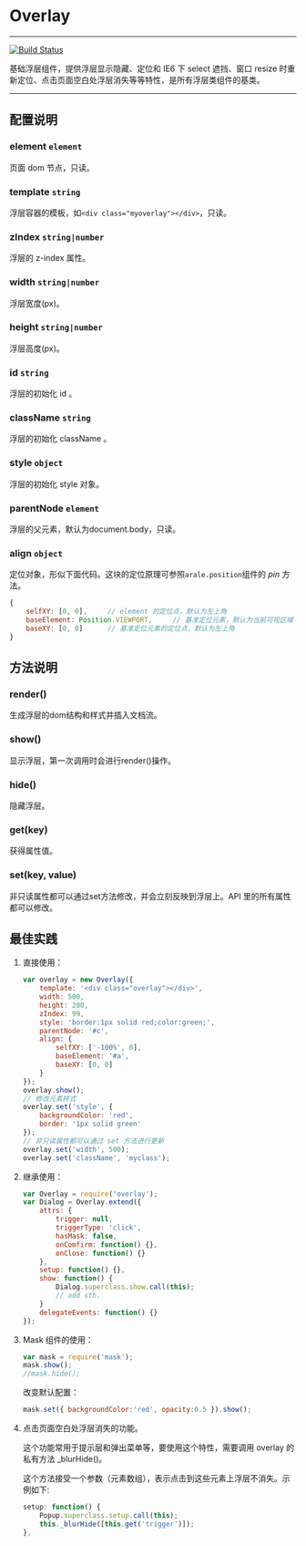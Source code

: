# Overlay

---

[![Build Status](https://secure.travis-ci.org/aralejs/overlay.png)](https://travis-ci.org/aralejs/overlay)


基础浮层组件，提供浮层显示隐藏、定位和 IE6 下 select 遮挡、窗口 resize 时重新定位、点击页面空白处浮层消失等等特性，是所有浮层类组件的基类。

---

## 配置说明

### element `element`

页面 dom 节点，只读。

### template `string`

浮层容器的模板，如`<div class="myoverlay"></div>`，只读。

### zIndex `string|number`

浮层的 z-index 属性。

### width `string|number`

浮层宽度(px)。

### height `string|number`

浮层高度(px)。

### id `string`

浮层的初始化 id 。

### className `string`

浮层的初始化 className 。

### style `object`

浮层的初始化 style 对象。

### parentNode `element`

浮层的父元素，默认为document.body，只读。

### align `object`

定位对象，形似下面代码。这块的定位原理可参照`arale.position`组件的 *pin* 方法。

```js
{
    selfXY: [0, 0],     // element 的定位点，默认为左上角
    baseElement: Position.VIEWPORT,     // 基准定位元素，默认为当前可视区域
    baseXY: [0, 0]      // 基准定位元素的定位点，默认为左上角
}
```

## 方法说明

### render()

生成浮层的dom结构和样式并插入文档流。

### show()

显示浮层，第一次调用时会进行render()操作。

### hide()

隐藏浮层。

### get(key)

获得属性值。

### set(key, value)

非只读属性都可以通过set方法修改，并会立刻反映到浮层上。API 里的所有属性都可以修改。


## 最佳实践

1. 直接使用：

    ```js
    var overlay = new Overlay({
        template: '<div class="overlay"></div>',
        width: 500,
        height: 200,
        zIndex: 99,
        style: 'border:1px solid red;color:green;',
        parentNode: '#c',
        align: {
            selfXY: ['-100%', 0],
            baseElement: '#a',
            baseXY: [0, 0]
        }
    });
    overlay.show();
    // 修改元素样式
    overlay.set('style', {
        backgroundColor: 'red',
        border: '1px solid green'
    });
    // 非只读属性都可以通过 set 方法进行更新
    overlay.set('width', 500);
    overlay.set('className', 'myclass');
    ```

2. 继承使用：

    ```js
    var Overlay = require('overlay');
    var Dialog = Overlay.extend({
        attrs: {
            trigger: null,
            triggerType: 'click',
            hasMask: false,
            onComfirm: function() {},
            onClose: function() {}
        },
        setup: function() {},
        show: function() {
            Dialog.superclass.show.call(this);
            // add sth.
        }
        delegateEvents: function() {}
    });
    ```

3. Mask 组件的使用：

    ```js
    var mask = require('mask');
    mask.show();
    //mask.hide();
    ```

    改变默认配置：

    ```js
    mask.set({ backgroundColor:'red', opacity:0.5 }).show();
    ```

4. 点击页面空白处浮层消失的功能。

    这个功能常用于提示层和弹出菜单等，要使用这个特性，需要调用 overlay 的私有方法 _blurHide()。

    这个方法接受一个参数（元素数组），表示点击到这些元素上浮层不消失。示例如下:

    ```js
    setup: function() {
        Popup.superclass.setup.call(this);
        this._blurHide([this.get('trigger')]);
    },
    ```

